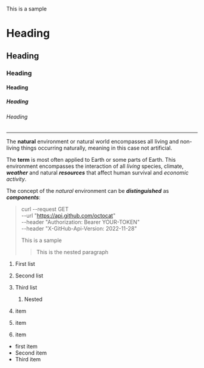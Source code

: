 This is a sample
# Heading
## Heading
### Heading
#### Heading
##### Heading
###### Heading
-------------------------------------------
The **natural** environment or natural world encompasses all living and non-living things occurring naturally, meaning in this case not artificial. 


The __term__ is most often applied to Earth or some parts of Earth. This environment encompasses the interaction of all *living* species, climate, **_weather_** and natural __*resources*__ that affect human survival and *economic activity*. 


The concept of the _natural_ environment can be ***distinguished*** as ___components___:

> curl --request GET \
--url "https://api.github.com/octocat" \
--header "Authorization: Bearer YOUR-TOKEN" \
--header "X-GitHub-Api-Version: 2022-11-28"
>
> This is a sample
>
>> This is the nested paragraph
1. First list
2. Second list
3. Third list
   1. Nested

1. item
1. item
2. item

* first item
* Second item
* Third item   
